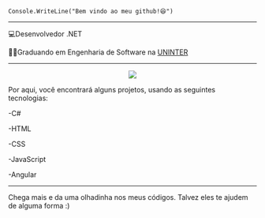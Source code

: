 <code>Console.WriteLine("Bem vindo ao meu github!😆")</code>
<hr>

<p>💻Desenvolvedor .NET </p>
<p>👨‍💻Graduando em Engenharia de Software na <a href="https://www.uninter.com/" target="blank_">UNINTER</a>
</p>

<hr>

<p align="center">
  <a href="https://skillicons.dev">
    <img src="https://skillicons.dev/icons?i=cs,html,css,js,angular" />
  </a>
</p>

Por aqui, você encontrará alguns projetos, usando as seguintes tecnologias:

<p>-C#</p> 
<p>-HTML</p>
<p>-CSS</p>
<p>-JavaScript</p>
<p>-Angular</p>
<hr>

Chega mais e da uma olhadinha nos meus códigos. Talvez eles te ajudem de alguma forma :)

